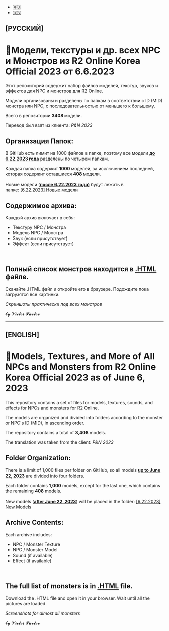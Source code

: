 <ul>
	<li><a href="#RUSSIAN">🇷🇺</a></li>
	<li><a href="#ENGLISH">🇺🇸</a></li>
</ul>



<h2 id="RUSSIAN">[РУССКИЙ]</h2>
<h1>🧌Модели, текстуры и др. всех NPC и Монстров из R2 Online Korea Official 2023 от 6.6.2023</h1>

<p>Этот репозиторий содержит набор файлов моделей, текстур, звуков и эффектов для NPC и монстров для R2 Online.</p>

<p>Модели организованы и разделены по папкам в соответствии с ID (MID) монстра или NPC, с последовательностью от меньшего к большему.</p>

<p>Всего в репозитории <strong>3408 </strong>модели.</p>

<p>Перевод был взят из клиента:&nbsp;<em>P&amp;N 2023</em></p>

<h2>Организация Папок:</h2>

<p>В GitHub есть лимит на 1000 файлов в папке, поэтому все модели <u><strong>до 6.22.2023 года</strong></u> разделены по четырем папкам.</p>

<p>Каждая папка содержит <strong>1000 </strong>моделей, за исключением последней, которая содержит оставшиеся <strong>408 </strong>модели.<br />
<br />
Новые модели (<u><strong>после 6.22.2023 года)</strong></u> будут лежать в папке:&nbsp;<a href="https://github.com/Aksel911/R2-Textures/tree/main/--%3D%3DMONSTER%20ITEM%20ARMOR%20MODELS%20FULL%3D%3D--/%5BKOREA%20OFF%202023%5D%20%D0%9C%D0%BE%D0%B4%D0%B5%D0%BB%D0%B8%20%D0%BC%D0%BE%D0%BD%D1%81%D1%82%D1%80%D0%BE%D0%B2/%5B6.22.2023%5D%20%D0%9D%D0%BE%D0%B2%D1%8B%D0%B5%20%D0%BC%D0%BE%D0%B4%D0%B5%D0%BB%D0%B8">[6.22.2023] Новые модели</a></p>

<h2>Содержимое архива:</h2>

<p>Каждый архив включает в себя:</p>

<ul>
	<li>Текстуру NPC / Монстра</li>
	<li>Модель NPC / Монстра</li>
	<li>Звук (если присутствует)</li>
	<li>Эффект (если присутствует)</li>
</ul>

<p>&nbsp;</p>


<h2>Полный список монстров находится в <a href="https://github.com/Aksel911/R2-Textures/blob/main/--%3D%3DMONSTER%20ITEM%20ARMOR%20MODELS%20FULL%3D%3D--/%5BKOREA%20OFF%202023%5D%20%D0%9C%D0%BE%D0%B4%D0%B5%D0%BB%D0%B8%20%D0%BC%D0%BE%D0%BD%D1%81%D1%82%D1%80%D0%BE%D0%B2/%D0%A1%D0%BF%D0%B8%D1%81%D0%BE%D0%BA%20%D0%BC%D0%BE%D0%BD%D1%81%D1%82%D1%80%D0%BE%D0%B2%20%D1%81%20%D0%BA%D0%B0%D1%80%D1%82%D0%B8%D0%BD%D0%BA%D0%B0%D0%BC%D0%B8/ALL_MONSTERS.html">.HTML</a> файле.</h2>
<p>Скачайте .HTML файл и откройте его в браузере. Подождите пока загрузятся все картинки.</p>
<p><em>Скриншоты практически под всех монстров</em></p>

<p>𝓫𝔂 𝓥𝓲𝓬𝓽𝓸𝓻 𝓟𝓪𝓿𝓵𝓸𝓿</p>


<hr />

<h2 id="ENGLISH">[ENGLISH]</h2>
<h1>🧌Models, Textures, and More of All NPCs and Monsters from R2 Online Korea Official 2023 as of June 6, 2023</h1>

<p>This repository contains a set of files for models, textures, sounds, and effects for NPCs and monsters for R2 Online.</p>

<p>The models are organized and divided into folders according to the monster or NPC&#39;s ID (MID), in ascending order.</p>

<p>The repository contains a total of <strong>3,408</strong> models.</p>

<p>The translation was taken from the client: <em>P&amp;N 2023</em></p>

<h2>Folder Organization:</h2>

<p>There is a limit of 1,000 files per folder on GitHub, so all models <u><strong>up to June 22, 2023</strong></u> are divided into four folders.</p>

<p>Each folder contains <strong>1,000</strong> models, except for the last one, which contains the remaining <strong>408</strong> models.<br />
<br />
New models (<u><strong>after June 22, 2023</strong></u>) will be placed in the folder: <a href="https://github.com/Aksel911/R2-Textures/tree/main/--%3D%3DMONSTER%20ITEM%20ARMOR%20MODELS%20FULL%3D%3D--/%5BKOREA%20OFF%202023%5D%20%D0%9C%D0%BE%D0%B4%D0%B5%D0%BB%D0%B8%20%D0%BC%D0%BE%D0%BD%D1%81%D1%82%D1%80%D0%BE%D0%B2/%5B6.22.2023%5D%20%D0%9D%D0%BE%D0%B2%D1%8B%D0%B5%20%D0%BC%D0%BE%D0%B4%D0%B5%D0%BB%D0%B8">[6.22.2023] New Models</a></p>

<h2>Archive Contents:</h2>

<p>Each archive includes:</p>

<ul>
	<li>NPC / Monster Texture</li>
	<li>NPC / Monster Model</li>
	<li>Sound (if available)</li>
	<li>Effect (if available)</li>
</ul>

<p>&nbsp;</p>

<h2>The full list of monsters is in <a href="https://github.com/Aksel911/R2-Textures/blob/main/--%3D%3DMONSTER%20ITEM%20ARMOR%20MODELS%20FULL%3D%3D--/%5BKOREA%20OFF%202023%5D%20%D0%9C%D0%BE%D0%B4%D0%B5%D0%BB%D0%B8%20%D0%BC%D0%BE%D0%BD%D1%81%D1%82%D1%80%D0%BE%D0%B2/%D0%A1%D0%BF%D0%B8%D1%81%D0%BE%D0%BA%20%D0%BC%D0%BE%D0%BD%D1%81%D1%82%D1%80%D0%BE%D0%B2%20%D1%81%20%D0%BA%D0%B0%D1%80%D1%82%D0%B8%D0%BD%D0%BA%D0%B0%D0%BC%D0%B8/ALL_MONSTERS.html">.HTML</a> file.</h2>
<p>Download the .HTML file and open it in your browser. Wait until all the pictures are loaded.</p>
<p><em>Screenshots for almost all monsters</em></p>

<p>𝓫𝔂 𝓥𝓲𝓬𝓽𝓸𝓻 𝓟𝓪𝓿𝓵𝓸𝓿</p>